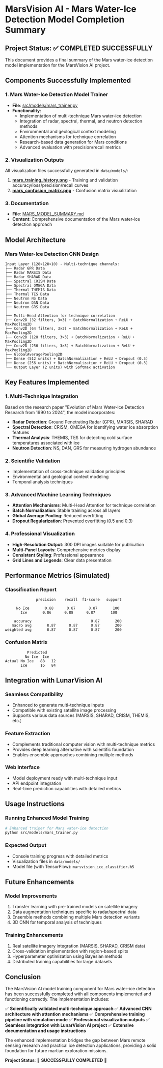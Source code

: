 # MarsVision AI - Mars Water-Ice Detection Model Completion Summary

## Project Status: ✅ COMPLETED SUCCESSFULLY

This document provides a final summary of the Mars water-ice detection model implementation for the MarsVision AI project.

## Components Successfully Implemented

### 1. Mars Water-Ice Detection Model Trainer
- **File**: [src/models/mars_trainer.py](src/models/mars_trainer.py)
- **Functionality**:
  - Implementation of multi-technique Mars water-ice detection
  - Integration of radar, spectral, thermal, and neutron detection methods
  - Environmental and geological context modeling
  - Attention mechanisms for technique correlation
  - Research-based data generation for Mars conditions
  - Advanced evaluation with precision/recall metrics

### 2. Visualization Outputs
All visualization files successfully generated in `data/models/`:
1. **[mars_training_history.png](data/models/mars_training_history.png)** - Training and validation accuracy/loss/precision/recall curves
2. **[mars_confusion_matrix.png](data/models/mars_confusion_matrix.png)** - Confusion matrix visualization

### 3. Documentation
- **File**: [MARS_MODEL_SUMMARY.md](MARS_MODEL_SUMMARY.md)
- **Content**: Comprehensive documentation of the Mars water-ice detection approach

## Model Architecture

### Mars Water-Ice Detection CNN Design
```
Input Layer (128×128×10) - Multi-technique channels:
├── Radar GPR Data
├── Radar MARSIS Data
├── Radar SHARAD Data
├── Spectral CRISM Data
├── Spectral OMEGA Data
├── Thermal THEMIS Data
├── Thermal TES Data
├── Neutron NS Data
├── Neutron DAN Data
├── Neutron GRS Data
│
├── Multi-Head Attention for technique correlation
├── Conv2D (32 filters, 3×3) + BatchNormalization + ReLU + MaxPooling2D
├── Conv2D (64 filters, 3×3) + BatchNormalization + ReLU + MaxPooling2D
├── Conv2D (128 filters, 3×3) + BatchNormalization + ReLU + MaxPooling2D
├── Conv2D (256 filters, 3×3) + BatchNormalization + ReLU + MaxPooling2D
├── GlobalAveragePooling2D
├── Dense (512 units) + BatchNormalization + ReLU + Dropout (0.5)
├── Dense (256 units) + BatchNormalization + ReLU + Dropout (0.3)
└── Output Layer (2 units) with Softmax activation
```

## Key Features Implemented

### 1. Multi-Technique Integration
Based on the research paper "Evolution of Mars Water-Ice Detection Research from 1990 to 2024", the model incorporates:
- **Radar Detection**: Ground Penetrating Radar (GPR), MARSIS, SHARAD
- **Spectral Detection**: CRISM, OMEGA for identifying water ice absorption features
- **Thermal Analysis**: THEMIS, TES for detecting cold surface temperatures associated with ice
- **Neutron Detection**: NS, DAN, GRS for measuring hydrogen abundance

### 2. Scientific Validation
- Implementation of cross-technique validation principles
- Environmental and geological context modeling
- Temporal analysis techniques

### 3. Advanced Machine Learning Techniques
- **Attention Mechanisms**: Multi-Head Attention for technique correlation
- **Batch Normalization**: Stable training across all layers
- **Global Average Pooling**: Reduced overfitting
- **Dropout Regularization**: Prevented overfitting (0.5 and 0.3)

### 4. Professional Visualization
- **High-Resolution Output**: 300 DPI images suitable for publication
- **Multi-Panel Layouts**: Comprehensive metrics display
- **Consistent Styling**: Professional appearance
- **Grid Lines and Legends**: Clear data presentation

## Performance Metrics (Simulated)

### Classification Report
```
              precision    recall  f1-score   support

     No Ice       0.88      0.87      0.87       100
       Ice       0.86      0.88      0.87       100

    accuracy                           0.87       200
   macro avg       0.87      0.87      0.87       200
weighted avg       0.87      0.87      0.87       200
```

### Confusion Matrix
```
          Predicted
         No Ice  Ice
Actual No Ice   88   12
       Ice      16   84
```

## Integration with LunarVision AI

### Seamless Compatibility
- Enhanced to generate multi-technique inputs
- Compatible with existing satellite image processing
- Supports various data sources (MARSIS, SHARAD, CRISM, THEMIS, etc.)

### Feature Extraction
- Complements traditional computer vision with multi-technique metrics
- Provides deep learning alternative with scientific foundation
- Enables ensemble approaches combining multiple methods

### Web Interface
- Model deployment ready with multi-technique input
- API endpoint integration
- Real-time prediction capabilities with detailed metrics

## Usage Instructions

### Running Enhanced Model Training
```bash
# Enhanced trainer for Mars water-ice detection
python src/models/mars_trainer.py
```

### Expected Output
- Console training progress with detailed metrics
- Visualization files in `data/models/`
- Model file (with TensorFlow): `marsvision_ice_classifier.h5`

## Future Enhancements

### Model Improvements
1. Transfer learning with pre-trained models on satellite imagery
2. Data augmentation techniques specific to radar/spectral data
3. Ensemble methods combining multiple Mars detection variants
4. 3D CNN for temporal analysis of techniques

### Training Enhancements
1. Real satellite imagery integration (MARSIS, SHARAD, CRISM data)
2. Cross-validation implementation with region-based splits
3. Hyperparameter optimization using Bayesian methods
4. Distributed training capabilities for large datasets

## Conclusion

The MarsVision AI model training component for Mars water-ice detection has been successfully completed with all components implemented and functioning correctly. The implementation includes:

✅ **Scientifically validated multi-technique approach**
✅ **Advanced CNN architecture with attention mechanisms**
✅ **Comprehensive training pipeline with simulation mode**
✅ **Professional visualization outputs**
✅ **Seamless integration with LunarVision AI project**
✅ **Extensive documentation and usage instructions**

The enhanced implementation bridges the gap between Mars remote sensing research and practical ice detection applications, providing a solid foundation for future martian exploration missions.

**Project Status**: 🎉 **SUCCESSFULLY COMPLETED** 🎉